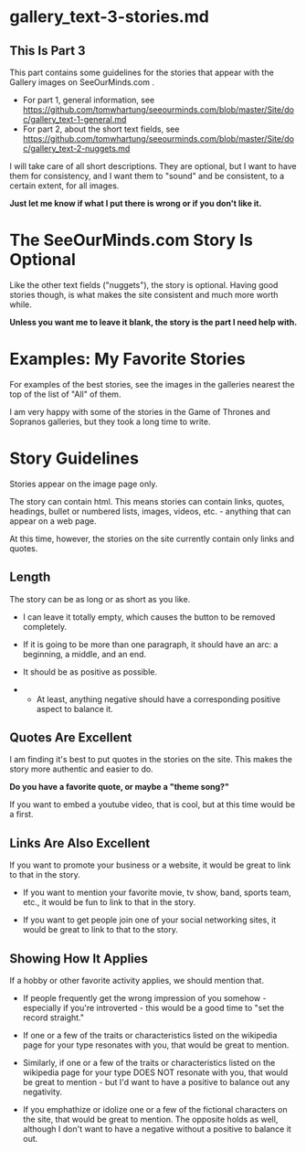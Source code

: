 
# gallery_text-3-stories.md

## This Is Part 3

This part contains some guidelines for the stories that appear with the Gallery images on SeeOurMinds.com .

- For part 1, general information, see https://github.com/tomwhartung/seeourminds.com/blob/master/Site/doc/gallery_text-1-general.md
- For part 2, about the short text fields, see https://github.com/tomwhartung/seeourminds.com/blob/master/Site/doc/gallery_text-2-nuggets.md

I will take care of all short descriptions.  They are optional, but I want to have them for consistency, and
I want them to "sound" and be consistent, to a certain extent, for all images.

**Just let me know if what I put there is wrong or if you don't like it.**

# The SeeOurMinds.com Story Is Optional

Like the other text fields ("nuggets"), the story is optional.
Having good stories though, is what makes the site consistent and much more worth while.

**Unless you want me to leave it blank, the story is the part I need help with.**

# Examples: My Favorite Stories

For examples of the best stories, see the images in the galleries nearest the top of the list of "All" of them.

I am very happy with some of the stories in the Game of Thrones and Sopranos galleries, but they took a long time to write.

# Story Guidelines

Stories appear on the image page only.

The story can contain html.  This means stories can contain links, quotes, headings, bullet or
numbered lists, images, videos, etc. - anything that can appear on a web page.

At this time, however, the stories on the site currently contain only links and quotes.

## Length

The story can be as long or as short as you like.

- I can leave it totally empty, which causes the button to be removed completely.

- If it is going to be more than one paragraph, it should have an arc: a beginning, a middle, and an end.

- It should be as positive as possible.
- - At least, anything negative should have a corresponding positive aspect to balance it.

## Quotes Are Excellent

I am finding it's best to put quotes in the stories on the site.  This makes the story more authentic and easier to do.

**Do you have a favorite quote, or maybe a "theme song?"**

If you want to embed a youtube video, that is cool, but at this time would be a first.

## Links Are Also Excellent

If you want to promote your business or a website, it would be great to link to that in the story.

- If you want to mention your favorite movie, tv show, band, sports team, etc., it would be fun to link to that in the story.

- If you want to get people join one of your social networking sites, it would be great to link to that to the story.

## Showing How It Applies

If a hobby or other favorite activity applies, we should mention that.

- If people frequently get the wrong impression of you somehow - especially if you're introverted - this would be a good time to "set the record straight."

- If one or a few of the traits or characteristics listed on the wikipedia page for your type resonates with you, that would be great to mention.

- Similarly, if one or a few of the traits or characteristics listed on the wikipedia page for your type DOES NOT resonate with you, that would be great to mention - but I'd want to have a positive to balance out any negativity.

- If you emphathize or idolize one or a few of the fictional characters on the site, that would be great to mention.  The opposite holds as well, although I don't want to have a negative without a positive to balance it out.

